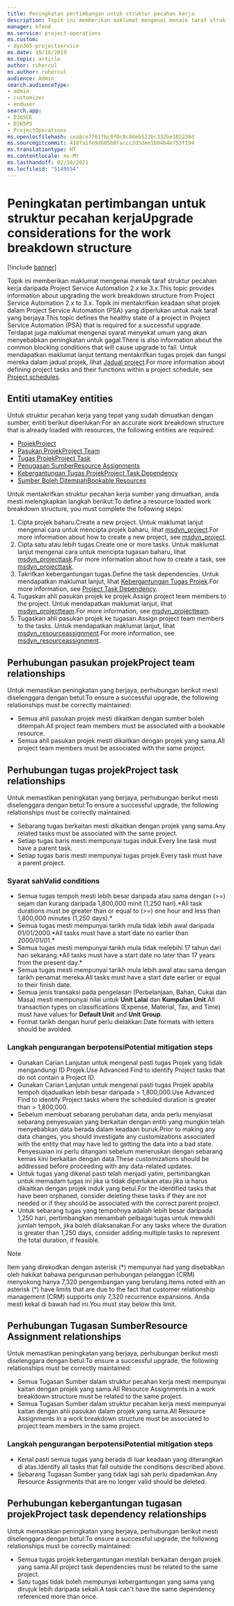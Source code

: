 ```yaml
---
title: Peningkatan pertimbangan untuk struktur pecahan kerja
description: Topik ini memberikan maklumat mengenai menaik taraf struktur pecahan kerja daripada Project Service Automation 2.x ke 3.x.
manager: kfend
ms.service: project-operations
ms.custom:
- dyn365-projectservice
ms.date: 10/18/2019
ms.topic: article
author: ruhercul
ms.author: ruhercul
audience: Admin
search.audienceType:
- admin
- customizer
- enduser
search.app:
- D365CE
- D365PS
- ProjectOperations
ms.openlocfilehash: cea8ce7f61fbc0f0c8c8deb522bc332be102238d
ms.sourcegitcommit: 418fa1fe9d605b8faccc2d5dee1b04b4e753f194
ms.translationtype: HT
ms.contentlocale: ms-MY
ms.lasthandoff: 02/10/2021
ms.locfileid: "5149554"
---
```

# <a name="upgrade-considerations-for-the-work-breakdown-structure"></a><span data-ttu-id="4dddd-103">Peningkatan pertimbangan untuk struktur pecahan kerja</span><span class="sxs-lookup"><span data-stu-id="4dddd-103">Upgrade considerations for the work breakdown structure</span></span>

[!include [banner](../includes/psa-now-project-operations.md)]

<span data-ttu-id="4dddd-104">Topik ini memberikan maklumat mengenai menaik taraf struktur pecahan kerja daripada Project Service Automation 2.x ke 3.x.</span><span class="sxs-lookup"><span data-stu-id="4dddd-104">This topic provides information about upgrading the work breakdown structure from Project Service Automation 2.x to 3.x.</span></span> <span data-ttu-id="4dddd-105">Topik ini mentakrifkan keadaan sihat projek dalam Project Service Automation (PSA) yang diperlukan untuk naik taraf yang berjaya.</span><span class="sxs-lookup"><span data-stu-id="4dddd-105">This topic defines the healthy state of a project in Project Service Automation (PSA) that is required for a successful upgrade.</span></span> <span data-ttu-id="4dddd-106">Terdapat juga maklumat mengenai syarat menyekat umum yang akan menyebabkan peningkatan untuk gagal.</span><span class="sxs-lookup"><span data-stu-id="4dddd-106">There is also information about the common blocking conditions that will cause upgrade to fail.</span></span> <span data-ttu-id="4dddd-107">Untuk mendapatkan maklumat lanjut tentang mentakrifkan tugas projek dan fungsi mereka dalam jadual projek, lihat [Jadual project](project-creating.md).</span><span class="sxs-lookup"><span data-stu-id="4dddd-107">For more information about defining project tasks and their functions within a project schedule, see [Project schedules](project-creating.md).</span></span>

## <a name="key-entities"></a><span data-ttu-id="4dddd-108">Entiti utama</span><span class="sxs-lookup"><span data-stu-id="4dddd-108">Key entities</span></span>
<span data-ttu-id="4dddd-109">Untuk struktur pecahan kerja yang tepat yang sudah dimuatkan dengan sumber, entiti berikut diperlukan:</span><span class="sxs-lookup"><span data-stu-id="4dddd-109">For an accurate work breakdown structure that is already loaded with resources, the following entities are required:</span></span>

- [<span data-ttu-id="4dddd-110">Projek</span><span class="sxs-lookup"><span data-stu-id="4dddd-110">Project</span></span>](https://docs.microsoft.com/dynamics365/customerengagement/on-premises/developer/entities/msdyn_project)
- [<span data-ttu-id="4dddd-111">Pasukan Projek</span><span class="sxs-lookup"><span data-stu-id="4dddd-111">Project Team</span></span>](https://docs.microsoft.com/dynamics365/customerengagement/on-premises/developer/entities/msdyn_projectteam)
- [<span data-ttu-id="4dddd-112">Tugas Projek</span><span class="sxs-lookup"><span data-stu-id="4dddd-112">Project Task</span></span>](https://docs.microsoft.com/dynamics365/customerengagement/on-premises/developer/entities/msdyn_projecttask)
- [<span data-ttu-id="4dddd-113">Penugasan Sumber</span><span class="sxs-lookup"><span data-stu-id="4dddd-113">Resource Assignments</span></span>](https://docs.microsoft.com/dynamics365/customerengagement/on-premises/developer/entities/msdyn_resourceassignment)
- [<span data-ttu-id="4dddd-114">Kebergantungan Tugas Projek</span><span class="sxs-lookup"><span data-stu-id="4dddd-114">Project Task Dependency</span></span>](https://docs.microsoft.com/dynamics365/customerengagement/on-premises/developer/entities/msdyn_projecttaskdependency)
- [<span data-ttu-id="4dddd-115">Sumber Boleh Ditempah</span><span class="sxs-lookup"><span data-stu-id="4dddd-115">Bookable Resources</span></span>](https://docs.microsoft.com/dynamics365/customerengagement/on-premises/developer/entities/bookableresource)

<span data-ttu-id="4dddd-116">Untuk mentakrifkan struktur pecahan kerja sumber yang dimuatkan, anda mesti melengkapkan langkah berikut:</span><span class="sxs-lookup"><span data-stu-id="4dddd-116">To define a resource loaded work breakdown structure, you must complete the following steps:</span></span>

1. <span data-ttu-id="4dddd-117">Cipta projek baharu.</span><span class="sxs-lookup"><span data-stu-id="4dddd-117">Create a new project.</span></span> <span data-ttu-id="4dddd-118">Untuk maklumat lanjut mengenai cara untuk mencipta projek baharu, lihat [msdyn_project](https://docs.microsoft.com/dynamics365/customerengagement/on-premises/developer/entities/msdyn_project).</span><span class="sxs-lookup"><span data-stu-id="4dddd-118">For more information about how to create a new project, see [msdyn_project](https://docs.microsoft.com/dynamics365/customerengagement/on-premises/developer/entities/msdyn_project).</span></span>
2. <span data-ttu-id="4dddd-119">Cipta satu atau lebih tugas.</span><span class="sxs-lookup"><span data-stu-id="4dddd-119">Create one or more tasks.</span></span> <span data-ttu-id="4dddd-120">Untuk maklumat lanjut mengenai cara untuk mencipta tugasan baharu, lihat [msdyn_projecttask](https://docs.microsoft.com/dynamics365/customerengagement/on-premises/developer/entities/msdyn_projecttask).</span><span class="sxs-lookup"><span data-stu-id="4dddd-120">For more information about how to create a task, see [msdyn_projecttask](https://docs.microsoft.com/dynamics365/customerengagement/on-premises/developer/entities/msdyn_projecttask).</span></span>
3. <span data-ttu-id="4dddd-121">Takrifkan kebergantungan tugas.</span><span class="sxs-lookup"><span data-stu-id="4dddd-121">Define the task dependencies.</span></span> <span data-ttu-id="4dddd-122">Untuk mendapatkan maklumat lanjut, lihat [Kebergantungan Tugas Projek](https://docs.microsoft.com/dynamics365/customerengagement/on-premises/developer/entities/msdyn_projecttaskdependency).</span><span class="sxs-lookup"><span data-stu-id="4dddd-122">For more information, see [Project Task Dependency](https://docs.microsoft.com/dynamics365/customerengagement/on-premises/developer/entities/msdyn_projecttaskdependency).</span></span>
4. <span data-ttu-id="4dddd-123">Tugaskan ahli pasukan projek ke projek.</span><span class="sxs-lookup"><span data-stu-id="4dddd-123">Assign project team members to the project.</span></span> <span data-ttu-id="4dddd-124">Untuk mendapatkan maklumat lanjut, lihat [msdyn_projectteam](https://docs.microsoft.com/dynamics365/customerengagement/on-premises/developer/entities/msdyn_projectteam).</span><span class="sxs-lookup"><span data-stu-id="4dddd-124">For more information, see [msdyn_projectteam](https://docs.microsoft.com/dynamics365/customerengagement/on-premises/developer/entities/msdyn_projectteam).</span></span>
5. <span data-ttu-id="4dddd-125">Tugaskan ahli pasukan projek ke tugasan.</span><span class="sxs-lookup"><span data-stu-id="4dddd-125">Assign project team members to the tasks.</span></span> <span data-ttu-id="4dddd-126">Untuk mendapatkan maklumat lanjut, lihat [msdyn_resourceassignment](https://docs.microsoft.com/dynamics365/customerengagement/on-premises/developer/entities/msdyn_resourceassignment).</span><span class="sxs-lookup"><span data-stu-id="4dddd-126">For more information, see [msdyn_resourceassignment](https://docs.microsoft.com/dynamics365/customerengagement/on-premises/developer/entities/msdyn_resourceassignment).</span></span>

## <a name="project-team-relationships"></a><span data-ttu-id="4dddd-127">Perhubungan pasukan projek</span><span class="sxs-lookup"><span data-stu-id="4dddd-127">Project team relationships</span></span>

<span data-ttu-id="4dddd-128">Untuk memastikan peningkatan yang berjaya, perhubungan berikut mesti diselenggara dengan betul:</span><span class="sxs-lookup"><span data-stu-id="4dddd-128">To ensure a successful upgrade, the following relationships must be correctly maintained:</span></span>
- <span data-ttu-id="4dddd-129">Semua ahli pasukan projek mesti dikaitkan dengan sumber boleh ditempah.</span><span class="sxs-lookup"><span data-stu-id="4dddd-129">All project team members must be associated with a bookable resource.</span></span>
- <span data-ttu-id="4dddd-130">Semua ahli pasukan projek mesti dikaitkan dengan projek yang sama.</span><span class="sxs-lookup"><span data-stu-id="4dddd-130">All project team members must be associated with the same project.</span></span> 

## <a name="project-task-relationships"></a><span data-ttu-id="4dddd-131">Perhubungan tugas projek</span><span class="sxs-lookup"><span data-stu-id="4dddd-131">Project task relationships</span></span>
<span data-ttu-id="4dddd-132">Untuk memastikan peningkatan yang berjaya, perhubungan berikut mesti diselenggara dengan betul:</span><span class="sxs-lookup"><span data-stu-id="4dddd-132">To ensure a successful upgrade, the following relationships must be correctly maintained:</span></span>

- <span data-ttu-id="4dddd-133">Sebarang tugas berkaitan mesti dikaitkan dengan projek yang sama.</span><span class="sxs-lookup"><span data-stu-id="4dddd-133">Any related tasks must be associated with the same project.</span></span>
- <span data-ttu-id="4dddd-134">Setiap tugas baris mesti mempunyai tugas induk.</span><span class="sxs-lookup"><span data-stu-id="4dddd-134">Every line task must have a parent task.</span></span>
- <span data-ttu-id="4dddd-135">Setiap tugas baris mesti mempunyai tugas projek.</span><span class="sxs-lookup"><span data-stu-id="4dddd-135">Every task must have a parent project.</span></span>

### <a name="valid-conditions"></a><span data-ttu-id="4dddd-136">Syarat sah</span><span class="sxs-lookup"><span data-stu-id="4dddd-136">Valid conditions</span></span>

- <span data-ttu-id="4dddd-137">Semua tugas tempoh mesti lebih besar daripada atau sama dengan (>=) sejam dan kurang daripada 1,800,000 minit (1,250 hari).\*</span><span class="sxs-lookup"><span data-stu-id="4dddd-137">All task durations must be greater than or equal to (>=) one hour and less than 1,800,000 minutes (1,250 days).\*</span></span>
- <span data-ttu-id="4dddd-138">Semua tugas mesti mempunyai tarikh mula tidak lebih awal daripada 01/01/2000.\*</span><span class="sxs-lookup"><span data-stu-id="4dddd-138">All tasks must have a start date no earlier than 2000/01/01.\*</span></span>
- <span data-ttu-id="4dddd-139">Semua tugas mesti mempunyai tarikh mula tidak melebihi 17 tahun dari hari sekarang.\*</span><span class="sxs-lookup"><span data-stu-id="4dddd-139">All tasks must have a start date no later than 17 years from the present day.\*</span></span>
- <span data-ttu-id="4dddd-140">Semua tugas mesti mempunyai tarikh mula lebih awal atau sama dengan tarikh penamat mereka.</span><span class="sxs-lookup"><span data-stu-id="4dddd-140">All tasks must have a start date earlier or equal to their finish date.</span></span>
- <span data-ttu-id="4dddd-141">Semua jenis transaksi pada pengelasan (Perbelanjaan, Bahan, Cukai dan Masa) mesti mempunyai nilai untuk **Unit Lalai** dan **Kumpulan Unit**.</span><span class="sxs-lookup"><span data-stu-id="4dddd-141">All transaction types on classifications (Expense, Material, Tax, and Time) must have values for **Default Unit** and **Unit Group**.</span></span>
- <span data-ttu-id="4dddd-142">Format tarikh dengan huruf perlu dielakkan.</span><span class="sxs-lookup"><span data-stu-id="4dddd-142">Date formats with letters should be avoided.</span></span>

### <a name="potential-mitigation-steps"></a><span data-ttu-id="4dddd-143">Langkah pengurangan berpotensi</span><span class="sxs-lookup"><span data-stu-id="4dddd-143">Potential mitigation steps</span></span>
- <span data-ttu-id="4dddd-144">Gunakan Carian Lanjutan untuk mengenal pasti tugas Projek yang tidak mengandungi ID Projek.</span><span class="sxs-lookup"><span data-stu-id="4dddd-144">Use Advanced Find to identify Project tasks that do not contain a Project ID.</span></span>
- <span data-ttu-id="4dddd-145">Gunakan Carian Lanjutan untuk mengenal pasti tugas Projek apabila tempoh dijadualkan lebih besar daripada > 1,800,000.</span><span class="sxs-lookup"><span data-stu-id="4dddd-145">Use Advanced Find to identify Project tasks where the scheduled duration is greater than > 1,800,000.</span></span>
- <span data-ttu-id="4dddd-146">Sebelum membuat sebarang perubahan data, anda perlu menyiasat sebarang penyesuaian yang berkaitan dengan entiti yang mungkin telah menyebabkan data berada dalam keadaan buruk.</span><span class="sxs-lookup"><span data-stu-id="4dddd-146">Prior to making any data changes, you should investigate any customizations associated with the entity that may have led to getting the data into a bad state.</span></span> <span data-ttu-id="4dddd-147">Penyesuaian ini perlu ditangani sebelum meneruskan dengan sebarang kemas kini berkaitan dengan data.</span><span class="sxs-lookup"><span data-stu-id="4dddd-147">These customizations should be addressed before proceeding with any data-related updates.</span></span>
- <span data-ttu-id="4dddd-148">Untuk tugas yang dikenal pasti telah menjadi yatim, pertimbangkan untuk memadam tugas ini jika ia tidak diperlukan atau jika ia harus dikaitkan dengan projek induk yang betul.</span><span class="sxs-lookup"><span data-stu-id="4dddd-148">For the identified tasks that have been orphaned, consider deleting these tasks if they are not needed or if they should be associated with the correct parent project.</span></span>
- <span data-ttu-id="4dddd-149">Untuk sebarang tugas yang tempohnya adalah lebih besar daripada 1,250 hari, pertimbangkan menambah pelbagai tugas untuk mewakili jumlah tempoh, jika boleh dilaksanakan.</span><span class="sxs-lookup"><span data-stu-id="4dddd-149">For any tasks where the duration is greater than 1,250 days, consider adding multiple tasks to represent the total duration, if feasible.</span></span>

> [!NOTE]
> <span data-ttu-id="4dddd-150">Item yang direkodkan dengan asterisk (\*) mempunyai had yang disebabkan oleh hakikat bahawa pengurusan perhubungan pelanggan (CRM) menyokong hanya 7,320 pengembangan yang berulang.</span><span class="sxs-lookup"><span data-stu-id="4dddd-150">Items noted with an asterisk (\*) have limits that are due to the fact that customer relationship management (CRM) supports only 7,320 recurrence expansions.</span></span> <span data-ttu-id="4dddd-151">Anda mesti kekal di bawah had ini.</span><span class="sxs-lookup"><span data-stu-id="4dddd-151">You must stay below this limit.</span></span>

## <a name="resource-assignment-relationships"></a><span data-ttu-id="4dddd-152">Perhubungan Tugasan Sumber</span><span class="sxs-lookup"><span data-stu-id="4dddd-152">Resource Assignment relationships</span></span>
<span data-ttu-id="4dddd-153">Untuk memastikan peningkatan yang berjaya, perhubungan berikut mesti diselenggara dengan betul:</span><span class="sxs-lookup"><span data-stu-id="4dddd-153">To ensure a successful upgrade, the following relationships must be correctly maintained:</span></span>

- <span data-ttu-id="4dddd-154">Semua Tugasan Sumber dalam struktur pecahan kerja mesti mempunyai kaitan dengan projek yang sama.</span><span class="sxs-lookup"><span data-stu-id="4dddd-154">All Resource Assignments in a work breakdown structure must be related to the same project.</span></span>
- <span data-ttu-id="4dddd-155">Semua Tugasan Sumber dalam struktur pecahan kerja mesti mempunyai kaitan dengan ahli pasukan dalam projek yang sama.</span><span class="sxs-lookup"><span data-stu-id="4dddd-155">All Resource Assignments in a work breakdown structure must be associated to project team members in the same project.</span></span>

### <a name="potential-mitigation-steps"></a><span data-ttu-id="4dddd-156">Langkah pengurangan berpotensi</span><span class="sxs-lookup"><span data-stu-id="4dddd-156">Potential mitigation steps</span></span>
- <span data-ttu-id="4dddd-157">Kenal pasti semua tugas yang berada di luar keadaan yang diterangkan di atas.</span><span class="sxs-lookup"><span data-stu-id="4dddd-157">Identify all tasks that fall outside the conditions described above.</span></span>  
- <span data-ttu-id="4dddd-158">Sebarang Tugasan Sumber yang tidak lagi sah perlu dipadamkan.</span><span class="sxs-lookup"><span data-stu-id="4dddd-158">Any Resource Assignments that are no longer valid should be deleted.</span></span>

## <a name="project-task-dependency-relationships"></a><span data-ttu-id="4dddd-159">Perhubungan kebergantungan tugasan projek</span><span class="sxs-lookup"><span data-stu-id="4dddd-159">Project task dependency relationships</span></span>
<span data-ttu-id="4dddd-160">Untuk memastikan peningkatan yang berjaya, perhubungan berikut mesti diselenggara dengan betul:</span><span class="sxs-lookup"><span data-stu-id="4dddd-160">To ensure a successful upgrade, the following relationships must be correctly maintained:</span></span>

- <span data-ttu-id="4dddd-161">Semua tugas projek kebergantungan mestilah berkaitan dengan projek yang sama.</span><span class="sxs-lookup"><span data-stu-id="4dddd-161">All project task dependencies must be related to the same project.</span></span>
- <span data-ttu-id="4dddd-162">Satu tugas tidak boleh mempunyai kebergantungan yang sama yang dirujuk lebih daripada sekali.</span><span class="sxs-lookup"><span data-stu-id="4dddd-162">A task can't have the same dependency referenced more than once.</span></span>
